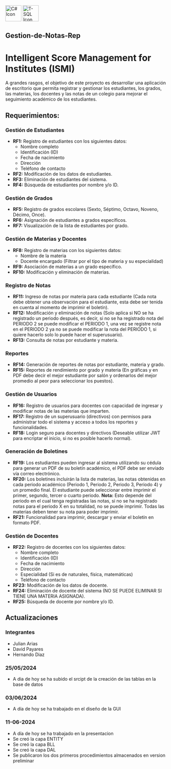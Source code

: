 <div aling-items="spacebetween">
  <img src="https://cdn.jsdelivr.net/gh/devicons/devicon/icons/csharp/csharp-original.svg" alt="C# Icon" width="50" height="50">
  <img src="https://cdn.jsdelivr.net/gh/devicons/devicon/icons/microsoftsqlserver/microsoftsqlserver-plain-wordmark.svg" alt="T-SQL Icon" width="50" height="50">
</div>

## Gestion-de-Notas-Rep 

# Intelligent Score Management for Institutes (ISMI)
A grandes rasgos, el objetivo de este proyecto es desarrollar una aplicación de escritorio que permita registrar y gestionar los estudiantes, los grados, las materias, los docentes y las notas de un colegio para mejorar el seguimiento académico de los estudiantes.

## Requerimientos: 

### Gestión de Estudiantes
- **RF1:** Registro de estudiantes con los siguientes datos:
  - Nombre completo
  - Identificación (ID)
  - Fecha de nacimiento
  - Dirección
  - Teléfono de contacto
- **RF2:** Modificación de los datos de estudiantes.
- **RF3:** Eliminación de estudiantes del sistema.
- **RF4:** Búsqueda de estudiantes por nombre y/o ID.

### Gestión de Grados
- **RF5:** Registro de grados escolares (Sexto, Séptimo, Octavo, Noveno, Décimo, Once).
- **RF6:** Asignación de estudiantes a grados específicos.
- **RF7:** Visualización de la lista de estudiantes por grado.

### Gestión de Materias y Docentes
- **RF8:** Registro de materias con los siguientes datos:
  - Nombre de la materia
  - Docente encargado (Filtrar por el tipo de materia y su especialidad)
- **RF9:** Asociación de materias a un grado específico.
- **RF10:** Modificación y eliminación de materias.

### Registro de Notas
- **RF11:** Ingreso de notas por materia para cada estudiante (Cada nota debe obtener una observación para el estudiante, esta debe ser tenida en cuenta al momento de imprimir el boletín).
- **RF12:** Modificación y eliminación de notas (Solo aplica si NO se ha registrado un periodo después, es decir, si no se ha registrado nota del PERIODO 2 se puede modificar el PERIODO 1, una vez se registre nota en el PERIODO 2 ya no se puede modificar la nota del PERIODO 1, si quiere hacerlo solo lo puede hacer el superusuario).
- **RF13:** Consulta de notas por estudiante y materia.

### Reportes
- **RF14:** Generación de reportes de notas por estudiante, materia y grado.
- **RF15:** Reportes de rendimiento por grado y materia (En gráficas y en PDF debe decir el mejor estudiante por salón y ordenarlos del mejor promedio al peor para seleccionar los puestos).

### Gestión de Usuarios
- **RF16:** Registro de usuarios para docentes con capacidad de ingresar y modificar notas de las materias que imparten.
- **RF17:** Registro de un superusuario (directivos) con permisos para administrar todo el sistema y acceso a todos los reportes y funcionalidades.
- **RF18:** Login seguro para docentes y directivos (Deseable utilizar JWT para encriptar el inicio, si no es posible hacerlo normal).

### Generación de Boletines
- **RF19:** Los estudiantes pueden ingresar al sistema utilizando su cédula para generar un PDF de su boletín académico, el PDF debe ser enviado vía correo electrónico.
- **RF20:** Los boletines incluirán la lista de materias, las notas obtenidas en cada periodo académico (Periodo 1, Periodo 2, Periodo 3, Periodo 4) y un promedio final. El estudiante puede seleccionar entre imprimir el primer, segundo, tercer o cuarto periodo. **Nota:** Esto depende del periodo en el cual tenga registradas las notas, si no se ha registrado notas para el periodo X en su totalidad, no se puede imprimir. Todas las materias deben tener su nota para poder imprimir.
- **RF21:** Funcionalidad para imprimir, descargar y enviar el boletín en formato PDF.

### Gestión de Docentes
- **RF22:** Registro de docentes con los siguientes datos:
  - Nombre completo
  - Identificación (ID)
  - Fecha de nacimiento
  - Dirección
  - Especialidad (Si es de naturales, física, matemáticas)
  - Teléfono de contacto
- **RF23:** Modificación de los datos de docente.
- **RF24:** Eliminación de docente del sistema (NO SE PUEDE ELIMINAR SI TIENE UNA MATERIA ASIGNADA).
- **RF25:** Búsqueda de docente por nombre y/o ID.

## Actualizaciones
### Integrantes 
  
  - Julian Arias
  - David Payares 
  - Hernando Diaz

### 25/05/2024
  - A dia de hoy se ha subido el srcipt de la creación de las tablas en la base de datos

### 03/06/2024
  - A día de hoy se ha trabajado en el diseño de la GUI

### 11-06-2024
  - A día de hoy se ha trabajado en la presentacion
  - Se creó la capa ENTITY
  - Se creó la capa BLL
  - Se creó la capa DAL
  - Se publicaron los dos primeros procedimientos almacenados en version preliminar
